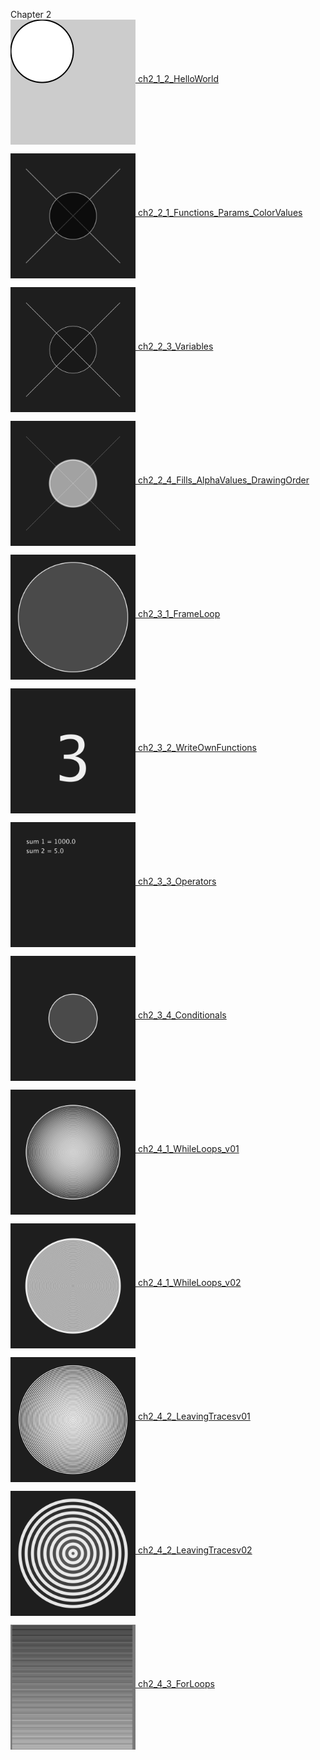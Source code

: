 Chapter 2
</br>
[<img src="ch2_1_2_HelloWorld/export/ch2_1_2_HelloWorld.png" width="200px" align="middle"/> ch2_1_2_HelloWorld](ch2_1_2_HelloWorld/export/ch2_1_2_HelloWorld.png)

[<img src="ch2_2_1_Functions_Params_ColorValues/export/ch2_2_1_Functions_Params_ColorValues.png" width="200px" align="middle"/> ch2_2_1_Functions_Params_ColorValues](ch2_2_1_Functions_Params_ColorValues/export/ch2_2_1_Functions_Params_ColorValues.png)

[<img src="ch2_2_3_Variables/export/ch2_2_3_Variables.png" width="200px" align="middle"/> ch2_2_3_Variables](ch2_2_3_Variables/export/ch2_2_3_Variables.png)

[<img src="ch2_2_4_Fills_AlphaValues_DrawingOrder/export/ch2_2_4_Fills_AlphaValues_DrawingOrder.png" width="200px" align="middle"  /> ch2_2_4_Fills_AlphaValues_DrawingOrder](ch2_2_4_Fills_AlphaValues_DrawingOrder/export/ch2_2_4_Fills_AlphaValues_DrawingOrder.png)

[<img src="ch2_3_1_FrameLoop/export/ch2_3_1_FrameLoop.png" width="200px" align="middle"/> ch2_3_1_FrameLoop](ch2_3_1_FrameLoop/export/ch2_3_1_FrameLoop.png)

[<img src="ch2_3_2_WriteOwnFunctions/export/ch2_3_2_WriteOwnFunctions.png" width="200px" align="middle"/> ch2_3_2_WriteOwnFunctions](ch2_3_2_WriteOwnFunctions/export/ch2_3_2_WriteOwnFunctions.png)

[<img src="ch2_3_3_Operators/export/ch2_3_3_Operators.png" width="200px" align="middle"/> ch2_3_3_Operators](ch2_3_3_Operators/export/ch2_3_3_Operators.png)

[<img src="ch2_3_4_Conditionals/export/ch2_3_4_Conditionals.png" width="200px" align="middle"/> ch2_3_4_Conditionals](ch2_3_4_Conditionals/export/ch2_3_4_Conditionals.png)

[<img src="ch2_4_1_WhileLoops_v01/export/ch2_4_1_WhileLoops_v01.png" width="200px" align="middle"/> ch2_4_1_WhileLoops_v01](ch2_4_1_WhileLoops_v01/export/ch2_4_1_WhileLoops_v01.png)

[<img src="ch2_4_1_WhileLoops_v02/export/ch2_4_1_WhileLoops_v02.png" width="200px" align="middle"/> ch2_4_1_WhileLoops_v02](ch2_4_1_WhileLoops_v02/export/ch2_4_1_WhileLoops_v02.png)

[<img src="ch2_4_2_LeavingTracesv01/export/ch2_4_2_LeavingTracesv01.png" width="200px" align="middle"/> ch2_4_2_LeavingTracesv01](ch2_4_2_LeavingTracesv01/export/ch2_4_2_LeavingTracesv01.png)

[<img src="ch2_4_2_LeavingTracesv02/export/ch2_4_2_LeavingTracesv02.png" width="200px" align="middle" /> ch2_4_2_LeavingTracesv02](ch2_4_2_LeavingTracesv02/export/ch2_4_2_LeavingTracesv02.png)

[<img src="ch2_4_3_ForLoops/export/ch2_4_3_ForLoops.png" width="200px" align="middle"/> ch2_4_3_ForLoops](ch2_4_3_ForLoops/export/ch2_4_3_ForLoops.png)
